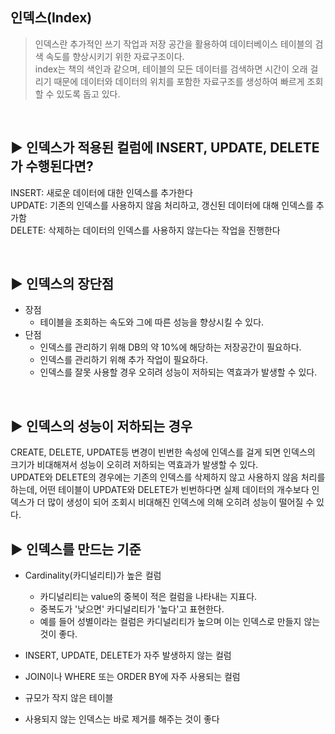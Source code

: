## 인덱스(Index)
> 인덱스란 추가적인 쓰기 작업과 저장 공간을 활용하여 데이터베이스 테이블의 검색 속도를 향상시키기 위한 자료구조이다. <br> 
index는 책의 색인과 같으며, 테이블의 모든 데이터를 검색하면 시간이 오래 걸리기 때문에 데이터와 데이터의 위치를 포함한 자료구조를 생성하여 빠르게 조회할 수 있도록 돕고 있다.

<br>

## ▶️ 인덱스가 적용된 컬럼에 INSERT, UPDATE, DELETE가 수행된다면?
INSERT: 새로운 데이터에 대한 인덱스를 추가한다<br>
UPDATE: 기존의 인덱스를 사용하지 않음 처리하고, 갱신된 데이터에 대해 인덱스를 추가함<br>
DELETE: 삭제하는 데이터의 인덱스를 사용하지 않는다는 작업을 진행한다<br>

<br>

## ▶️ 인덱스의 장단점
* 장점 
  * 테이블을 조회하는 속도와 그에 따른 성능을 향상시킬 수 있다.
* 단점 
  * 인덱스를 관리하기 위해 DB의 약 10%에 해당하는 저장공간이 필요하다.
  * 인덱스를 관리하기 위해 추가 작업이 필요하다.
  * 인덱스를 잘못 사용할 경우 오히려 성능이 저하되는 역효과가 발생할 수 있다.

<br>

## ▶️ 인덱스의 성능이 저하되는 경우
 CREATE, DELETE, UPDATE등 변경이 빈번한 속성에 인덱스를 걸게 되면 인덱스의 크기가 비대해져서 성능이 오히려 저하되는 역효과가 발생할 수 있다.<br>
 UPDATE와 DELETE의 경우에는 기존의 인덱스를 삭제하지 않고 사용하지 않음 처리를 하는데, 어떤 테이블이 UPDATE와 DELETE가 빈번하다면 실제 데이터의 개수보다 인덱스가 더 많이 생성이 되어 조회시 비대해진 인덱스에 의해 오히려 성능이 떨어질 수 있다.
<br>

## ▶️ 인덱스를 만드는 기준
* Cardinality(카디널리티)가 높은 컬럼 <br>
   * 카디널리티는 value의 중복이 적은 컬럼을 나타내는 지표다.<br>
   * 중복도가 '낮으면' 카디널리티가 '높다'고 표현한다.<br>
   * 예를 들어 성별이라는 컬럼은 카디널리티가 높으며 이는 인덱스로 만들지 않는 것이 좋다.<br>

* INSERT, UPDATE, DELETE가 자주 발생하지 않는 컬럼
* JOIN이나 WHERE 또는 ORDER BY에 자주 사용되는 컬럼
* 규모가 작지 않은 테이블
* 사용되지 않는 인덱스는 바로 제거를 해주는 것이 좋다
<br>
